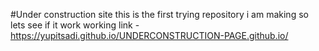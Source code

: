 #Under construction site
this is the first trying repository i am making so lets see if it work
 working link - https://yupitsadi.github.io/UNDERCONSTRUCTION-PAGE.github.io/
